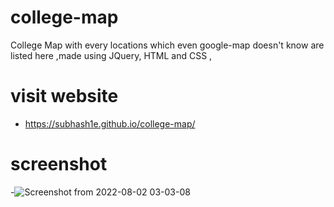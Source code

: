 # college-map
College Map with every locations which even google-map doesn't  know are listed here ,made using JQuery, HTML and CSS , 


# visit website
 - https://subhash1e.github.io/college-map/
# screenshot

-![Screenshot from 2022-08-02 03-03-08](https://user-images.githubusercontent.com/85139394/182250423-d8add913-eb72-4890-8c64-729fe063de79.png)
